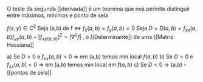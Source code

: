 O teste da segunda [[derivada]] é um teorema que nos permite distinguir entre máximos, mínimos e ponto de sela

$f(x,y)\in C^2$ Seja (a,b) de f <=> $f_x(a,b)=f_y(a,b)=0$
Seja $\displaystyle D=D(a,b) = f_{xx}(a,b)f_{yy}(a,b)-[f_{xy(a,b)}]^2= |\nabla^2 f|$ , o [[Determinante]] de uma [[Matriz Hessiana]]

a) Se $D > 0$ e $f_{xx}(a,b)>0$ => em (a,b) temos min local $f(a, b)$
b) Se $D>0$ e $f_{xx}(a,b)<0$ => em (a,b) temos min local em $f(a,b)$
c) Se $D<0$ -> (a,b) - [[pontos de sela]]